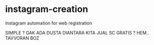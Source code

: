 # instagram-creation
Instagram automation for web registration

SIMPLE ? GAK ADA DUSTA DIANTARA KITA
JUAL SC GRATIS ? HEM.. TAVVORAN BOZ
